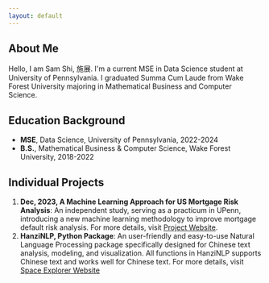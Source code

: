 ```yaml
---
layout: default
---
```


## About Me 
Hello, I am Sam Shi, 施展. I'm a current MSE in Data Science student at University of Pennsylvania. I graduated Summa Cum Laude from Wake Forest University majoring in Mathematical Business and Computer Science. 

## Education Background

- **MSE**, Data Science, University of Pennsylvania, 2022-2024
- **B.S.**, Mathematical Business & Computer Science, Wake Forest University, 2018-2022

## Individual Projects

1. **Dec, 2023, A Machine Learning Approach for US Mortgage Risk Analysis**:
An independent study, serving as a practicum in UPenn, introducing a new machine learning methodology to improve mortgage default risk analysis. For more details, visit [Project Website](**https://github.com/samzshi0529/A-Machine-Learning-Approach-for-US-Mortgage-Risk-Analysis**).
2. **HanziNLP, Python Package**:
An user-friendly and easy-to-use Natural Language Processing package specifically designed for Chinese text analysis, modeling, and visualization. All functions in HanziNLP supports Chinese text and works well for Chinese text. For more details, visit <a href="https://github.com/samzshi0529/HanziNLP" target="_blank" rel="noopener noreferrer">Space Explorer Website</a>


